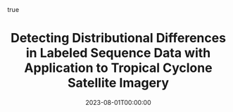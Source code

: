 ---
title : "Detecting Distributional Differences in Labeled Sequence Data with Application to Tropical Cyclone Satellite Imagery"
date : 2023-08-01T00:00:00
draft : false

# Authors. Comma separated list, e.g. `["Bob Smith", "David Jones"]`.
authors : [T. McNeely, G. Vincente, K. M. Wood, admin,A. B. Lee]

# Publication type.
# Legend:
# 0 : Uncategorized
# 1 : Conference paper
# 2 : Journal article
# 3 : Manuscript
# 4 : Report
# 5 : Book
# 6 : Book section
publication_types : ["2"]

# Publication name and optional abbreviated version.
publication : "Annals of Applied Statistics (Selected for The Best of AOAS invited paper session at JSM 2023)"
#publication_short : "In *ICMEW*"

# Abstract and optional shortened version.
abstract : ""
abstract_short : ""

# Featured image thumbnail (optional)
image_preview : ""

# Is this a selected publication? (true/false)
selected : false

# Projects (optional).
#   Associate this publication with one or more of your projects.
#   Simply enter your project's filename without extension.
#   E.g. `projects : ["deep-learning"]` references `content/project/deep-learning.md`.
#   Otherwise, set `projects : []`.
# projects : ["example-external-project"]

# Tags (optional).
#   Set `tags : []` for no tags, or use the form `tags : ["A Tag", "Another Tag"]` for one or more tags.
tags : ["Nonparametric Statistics","Machine Learning"]

# Links (optional).
url_pdf : "https://projecteuclid.org/journals/annals-of-applied-statistics/volume-17/issue-2/Detecting-distributional-differences-in-labeled-sequence-data-with-application-to/10.1214/22-AOAS1668.short"
url_preprint : "https://arxiv.org/abs/2202.02253"
#url_code : ""
#url_dataset : "#"
#url_project : "#"
#url_slides : "#"
#url_video : "#"
#url_poster : "#"
#url_source : "#"

# Custom links (optional).
#   Uncomment line below to enable. For multiple links, use the form `[{...}, {...}, {...}]`.
#url_custom : [{name : "Custom Link", url : "http://example.org"}]

# Does this page contain LaTeX math? (true/false)
math : true

# Does this page require source code highlighting? (true/false)
highlight : true

---